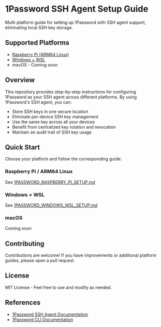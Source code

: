 # 1Password SSH Agent Setup Guide

Multi-platform guide for setting up 1Password with SSH agent support, eliminating local SSH key storage.

## Supported Platforms

- [Raspberry Pi (ARM64 Linux)](./1PASSWORD_RASPBERRY_PI_SETUP.md)
- [Windows + WSL](./1PASSWORD_WINDOWS_WSL_SETUP.md)
- macOS - Coming soon

## Overview

This repository provides step-by-step instructions for configuring 1Password as your SSH agent across different platforms. By using 1Password's SSH agent, you can:

- Store SSH keys in one secure location
- Eliminate per-device SSH key management
- Use the same key across all your devices
- Benefit from centralized key rotation and revocation
- Maintain an audit trail of SSH key usage

## Quick Start

Choose your platform and follow the corresponding guide:

### Raspberry Pi / ARM64 Linux
See [1PASSWORD_RASPBERRY_PI_SETUP.md](./1PASSWORD_RASPBERRY_PI_SETUP.md)

### Windows + WSL
See [1PASSWORD_WINDOWS_WSL_SETUP.md](./1PASSWORD_WINDOWS_WSL_SETUP.md)

### macOS
Coming soon

## Contributing

Contributions are welcome! If you have improvements or additional platform guides, please open a pull request.

## License

MIT License - Feel free to use and modify as needed.

## References

- [1Password SSH Agent Documentation](https://developer.1password.com/docs/ssh/agent/)
- [1Password CLI Documentation](https://developer.1password.com/docs/cli/)

